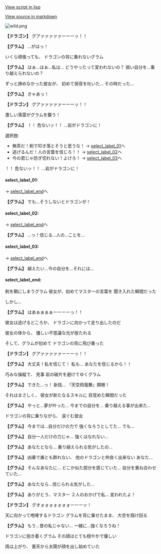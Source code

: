 [View script in lisp](../scripts/10082203.txt)

[View source in markdown](10082203.md)

![wild.png](../images/backgrounds/wild.png)

**【ドラゴン】**
グアァァァァァーーーッ！！

**【グラム】**
…がはっ！

いくら頑張っても、
ドラゴンの背に乗れないグラム

**【グラム】**
はぁ…はぁ…私は…
どうやったって変われないの？
弱い自分を…乗り越えられないの？

ずっと諦めなかった彼女が、
初めて弱音を吐いた…
その時だった…

**【グラム】**
きゃあっ！

**【ドラゴン】**
グアァァァァァーーーッ！！

激しい落雷がグラムを襲う！

**【グラム】**
！！
危ないッ！！
…岩がドラゴンに！

選択肢:
- 無茶だ！剣で叩き落とそうと思うな！ → [select_label_01](#select_label_01)へ
- 逃げるんだ！人の言葉を信じろ！！ → [select_label_02](#select_label_02)へ
- 今の君じゃ防ぎ切れない！よけろ！ → [select_label_03](#select_label_03)へ

！！
危ないッ！！
…岩がドラゴンに！

#### select_label_01:
 → [select_label_end](#select_label_end)へ

**【グラム】**
でも…そうしないとドラゴンが！

#### select_label_02:
 → [select_label_end](#select_label_end)へ

**【グラム】**
…っ！信じる…人の…ことを…

#### select_label_03:
 → [select_label_end](#select_label_end)へ

**【グラム】**
越えたい…今の自分を…それには…

#### select_label_end:

剣を鞘にしまうグラム
彼女が、初めてマスターの言葉を
聞き入れた瞬間だった

しかし…

**【グラム】**
はあぁぁぁぁーーーーっ！！

彼女は逃げるどころか、
ドラゴンに向かって走り出したのだ

彼女の体から、
優しい不思議な光が放たれる

そして、グラムが初めて
ドラゴンの背に飛び乗った

**【ドラゴン】**
グアァァァァァーーーッ！！

**【グラム】**
大丈夫！私を信じて！
私も…
あなたを信じるから！！

巧みな操縦で、
見事 岩の破片を避けてゆくグラム

**【グラム】**
できた…っ！
新技…
『天空飛竜舞』開眼！

それはまさしく、
彼女が新たなるスキルに
目覚めた瞬間だった

**【グラム】**
やっと…夢が叶った…
今までの自分を…
乗り越える事が出来た…

ドラゴンの背に乗りながら、
涙ぐむ彼女

**【グラム】**
今までは…自分だけの力で
強くなろうとしてた…
でも…

**【グラム】**
自分一人だけの力じゃ…
強くはなれない…

**【グラム】**
あなたとなら…
乗り越えられる気がしたの…

**【グラム】**
凶暴で誰とも群れない、
他のドラゴンと仲良く出来ない
あなた…

**【グラム】**
そんなあなたに…
どこか似た部分を感じていた…
自分を重ね合わせていた…

**【グラム】**
あなたなら…信じられる気がした…

**【グラム】**
ありがとう、マスター
２人のおかげで私…
変われたよ！

**【ドラゴン】**
グオォォォォォォォーーーッ！

天に向かって咆哮するドラゴン
グラムを背に乗せたまま、
大空を翔け回る

**【グラム】**
もう…昔の私じゃない…
一緒に…強くなろうね！

ドラゴンに抱き着くグラム
その顔はとても穏やかで優しい

雨は上がり、
曇天から太陽が顔を出し始めていた
